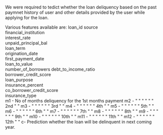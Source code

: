 We were required to tedict whether the loan deliquency based on the past paymnet history of user and other details provided by the user while applying for the loan.

Various features available are:
loan_id	source	
financial_institution	
interest_rate	
unpaid_principal_bal	
loan_term	
origination_date	
first_payment_date	
loan_to_value	
number_of_borrowers	
debt_to_income_ratio	
borrower_credit_score	
loan_purpose	
insurance_percent	
co_borrower_credit_score	
insurance_type	
m1	- No of months deliquency for the 1st months payment
m2	- "  "    "         "      "   "  2nd    "       "
m3	- "  "    "         "      "   "  3rd    "       "
m4	- "  "    "         "      "   "  4th    "       "
m5	- "  "    "         "      "   "  5th    "       "
m6	- "  "    "         "      "   "  6th    "       "
m7	- "  "    "         "      "   "  7th    "       "
m8	- "  "    "         "      "   "  8th    "       "
m9	- "  "    "         "      "   "  9th    "       "
m10 - "  "    "         "      "   "  10th   "       "
m11	- "  "    "         "      "   "  11th   "       "
m12	- "  "    "         "      "   "  12th   "       "
c- Prediction whether the loan will be delinquent in next coming year.

